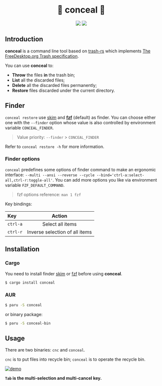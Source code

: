 <h1 align="center">🌠 conceal 🌃</h1>

<p align="center">
  <a href="https://crates.io/crates/conceal"><img src="https://img.shields.io/crates/v/conceal.svg?style=flat-square" /></a>
  <a href="https://crates.io/crates/conceal"><img src="https://img.shields.io/crates/d/conceal.svg?style=flat-square" /></a>
</p>

## Introduction

**conceal** is a command line tool based on [trash-rs](https://github.com/Byron/trash-rs) which implements [The FreeDesktop.org Trash specification](https://specifications.freedesktop.org/trash-spec/trashspec-latest.html).

You can use **conceal** to:
- **Throw** the files **in** the trash bin;
- **List** all the discarded files;
- **Delete** all the discarded files permanently;
- **Restore** files discarded under the current directory.



## Finder

`conceal restore` use [skim](https://github.com/lotabout/skim) and [**fzf**](https://github.com/junegunn/fzf) (default) as finder.
You can choose either one with the `--finder` option whose value is also controlled by environment variable `CONCEAL_FINDER`.

> Value priority: `--finder` > `CONCEAL_FINDER`

Refer to `conceal restore -h` for more information.

### Finder options

`conceal` predefines some options of finder command to make an ergonomic interface:
`--multi --ansi --reverse --cycle --bind='ctrl-a:select-all,ctrl-r:toggle-all'`.
You can add more options you like via environment variable `FZF_DEFAULT_COMMAND`.

> fzf options reference: `man 1 fzf`

Key bindings:

| Key | Action |
| :- | :-: |
| `ctrl-a` | Select all items |
| `ctrl-r` | Inverse selection of all items |



## Installation

### Cargo

You need to install finder [skim](https://github.com/lotabout/skim#installation) or [fzf](https://github.com/junegunn/fzf#installation) before using **conceal**.

```bash
$ cargo install conceal
```

### AUR

```bash
$ paru -S conceal
```

or binary package:

```bash
$ paru -S conceal-bin
```



## Usage

There are two binaries: `cnc` and `conceal`.

`cnc` is to put files into recycle bin; `conceal` is to operate the recycle bin.

[![demo](https://asciinema.org/a/629369.svg)](https://asciinema.org/a/629369?speed=2)

**`Tab` is the multi-selection and multi-cancel key.**
